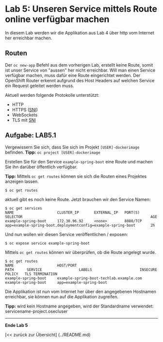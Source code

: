 # Lab 5: Unseren Service mittels Route online verfügbar machen

In diesem Lab werden wir die Applikation aus Lab 4 über http vom Internet her erreichbar machen.

## Routen

Der `oc new-app` Befehl aus dem vorherigen Lab, erstellt keine Route, somit ist unser Service von "aussen" her nicht erreichbar. Will man einen Service verfügbar machen, muss dafür eine Route eingerichtet werden. Der OpenShift Router erkennt aufgrund des Host Headers auf welchen Service ein Request geleitet werden muss.

Aktuell werden folgende Protokolle unterstützt:

- HTTP
- HTTPS ([SNI](https://en.wikipedia.org/wiki/Server_Name_Indication))
- WebSockets
- TLS mit [SNI](https://en.wikipedia.org/wiki/Server_Name_Indication)

## Aufgabe: LAB5.1

Vergewissern Sie sich, dass Sie sich im Projekt `[USER]-dockerimage` befinden. **Tipp:** `oc project [USER]-dockerimage`

Erstellen Sie für den Service `example-spring-boot` eine Route und machen Sie ihn darüber öffentlich verfügbar.

**Tipp:** Mittels `oc get routes` können sie sich die Routen eines Projektes anzeigen lassen.

```
$ oc get routes
```

aktuell gibt es noch keine Route. Jetzt brauchen wir den Service Namen:

```
$ oc get services
NAME                    CLUSTER_IP       EXTERNAL_IP   PORT(S)    SELECTOR                                                           AGE
example-spring-boot     172.30.96.92     <none>        8080/TCP   app=example-spring-boot,deploymentconfig=example-spring-boot       2h
```

Und nun wollen wir diesen Service veröffentlichen / exposen:

```
$ oc expose service example-spring-boot
```

Mittels `oc get routes` können wir überprüfen, ob die Route angelegt wurde.

```
$ oc get routes
NAME                    HOST/PORT                                      PATH      SERVICE                 LABELS                      INSECURE POLICY   TLS TERMINATION
example-spring-boot     example-spring-boot-techlab.example.com               example-spring-boot     app=example-spring-boot
```

Die Applikation ist nun vom Internet her über den angegebenen Hostnamen erreichbar, sie können nun auf die Applikation zugreifen.

**Tipp:** wird kein Hostname angegeben, wird der Standardname verwendet: servicename-project.osecluser



---

**Ende Lab 5**

[<< zurück zur Übersicht] (../README.md)






